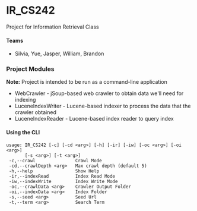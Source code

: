 # IR_CS242
Project for Information Retrieval Class

#### Teams
* Silvia, Yue, Jasper, William, Brandon

### Project Modules
**Note:** Project is intended to be run as a command-line application
* WebCrawler - jSoup-based web crawler to obtain data we'll need for indexing
* LuceneIndexWriter - Lucene-based indexer to process the data that the crawler obtained
* LuceneIndexReader - Lucene-based index reader to query index

#### Using the CLI
`usage: IR_CS242 [-c] [-cd <arg>] [-h] [-ir] [-iw] [-oc <arg>] [-oi <arg>]`<br>
`       [-s <arg>] [-t <arg>]`<br>
` -c,--crawl               Crawl Mode`<br>
` -cd,--crawlDepth <arg>   Max crawl depth (default 5)`<br>
` -h,--help                Show Help`<br>
` -ir,--indexRead          Index Read Mode`<br>
` -iw,--indexWrite         Index Write Mode`<br>
` -oc,--crawlData <arg>    Crawler Output Folder`<br>
` -oi,--indexData <arg>    Index Folder`<br>
` -s,--seed <arg>          Seed Url`<br>
` -t,--term <arg>          Search Term`<br>
